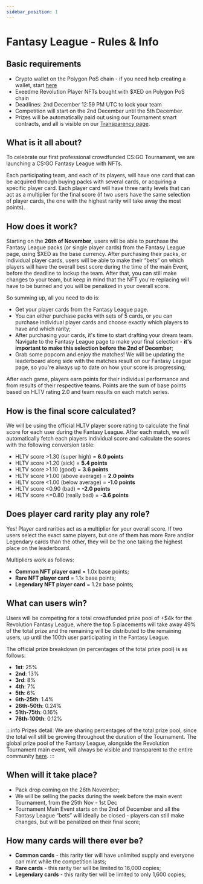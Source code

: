 ```yaml
---
sidebar_position: 1
---
```


# Fantasy League - Rules & Info

## Basic requirements

- Crypto wallet on the Polygon PoS chain - if you need help creating a wallet, start [here](/docs/crypto-nfts-101/how-to-buy-nfts)
- Exeedme Revolution Player NFTs bought with $XED on Polygon PoS chain
- Deadlines: 2nd December 12:59 PM UTC to lock your team
- Competition will start on the 2nd December until the 5th December.
- Prizes will be automatically paid out using our Tournament smart contracts, and all is visible on our [Transparency page](https://app.exeedme.com/revolution-transparency).

## What is it all about?

To celebrate our first professional crowdfunded CS:GO Tournament, we are launching a CS:GO Fantasy League with NFTs.

Each participating team, and each of its players, will have one card that can be acquired through buying packs with several cards, or acquiring a specific player card. Each player card will have three rarity levels that can act as a multiplier for the final score (if two users have the same selection of player cards, the one with the highest rarity will take away the most points).

## How does it work?

Starting on the **26th of November**, users will be able to purchase the Fantasy League packs (or single player cards) from the Fantasy League page, using $XED as the base currency.
After purchasing their packs, or individual player cards, users will be able to make their “bets” on which players will have the overall best score during the time of the main Event, before the deadline to lockup the team. After that, you can still make changes to your team, but keep in mind that the NFT you're replacing will have to be burned and you will be penalized in your overall score.

So summing up, all you need to do is:

- Get your player cards from the Fantasy League page.
- You can either purchase packs with sets of 5 cards, or you can purchase individual player cards and choose exactly which players to have and which rarity;
- After purchasing your cards, it's time to start drafting your dream team. Navigate to the Fantasy League page to make your final selection - **it's important to make this selection before the 2nd of December**;
- Grab some popcorn and enjoy the matches! We will be updating the leaderboard along side with the matches result on our Fantasy League page, so you're always up to date on how your score is progressing;

After each game, players earn points for their individual performance and from results of their respective teams. Points are the sum of base points based on HLTV rating 2.0 and team results on each match series.

## How is the final score calculated?

We will be using the official HLTV player score rating to calculate the final score for each user during the Fantasy League. After each match, we will automatically fetch each players individual score and calculate the scores with the following conversion table:

- HLTV score >1.30 (super high) = **6.0 points**
- HLTV score >1.20 (sick) = **5.4 points**
- HLTV score >1.10 (good) = **3.6 points**
- HLTV score >1.00 (above average) = **2.0 points**
- HLTV score <1.00 (below average) = **-1.0 points**
- HLTV score <0.90 (bad) = **-2.0 points**
- HLTV score <=0.80 (really bad) = **-3.6 points**

## Does player card rarity play any role?

Yes! Player card rarities act as a multiplier for your overall score. If two users select the exact same players, but one of them has more Rare and/or Legendary cards than the other, they will be the one taking the highest place on the leaderboard.

Multipliers work as follows:

- **Common NFT player card** = 1.0x base points;
- **Rare NFT player card** = 1.1x base points;
- **Legendary NFT player card** = 1.2x base points;

## What can users win?

Users will be competing for a total crowdfunded prize pool of +$4k for the Revolution Fantasy League, where the top 5 placements will take away 49% of the total prize and the remaining will be distributed to the remaining users, up until the 100th user participating in the Fantasy League.

The official prize breakdown (in percentages of the total prize pool) is as follows:

- **1st**: 25%
- **2nd**: 13%
- **3rd**: 8%
- **4th**: 7%
- **5th**: 6%
- **6th-25th**: 1.4%
- **26th-50th**: 0.24%
- **51th-75th**: 0.16%
- **76th-100th**: 0.12%

:::info Prizes detail:
We are sharing percentages of the total prize pool, since the total will still be growing throughout the duration of the Tournament. The global prize pool of the Fantasy League, alongside the Revolution Tournament main event, will always be visible and transparent to the entire community [here](https://app.exeedme.com/revolution-transparency).
:::

## When will it take place?

- Pack drop coming on the 26th November;
- We will be selling the packs during the week before the main event Tournament, from the 25th Nov - 1st Dec
- Tournament Main Event starts on the 2nd of December and all the Fantasy League “bets” will ideally be closed - players can still make changes, but will be penalized on their final score;

## How many cards will there ever be?

- **Common cards** - this rarity tier will have unlimited supply and everyone can mint while the competition lasts;
- **Rare cards** - this rarity tier will be limited to 16,000 copies;
- **Legendary cards** - this rarity tier will be limited to only 1,600 copies;
